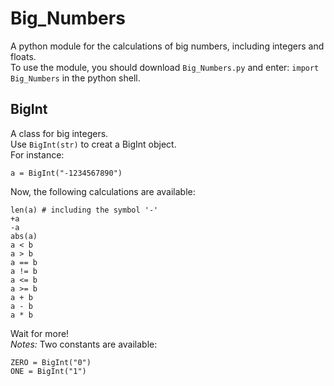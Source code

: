 # Big_Numbers
A python module for the calculations of big numbers, including integers and floats.  
To use the module, you should download `Big_Numbers.py` and enter: `import Big_Numbers` in the python shell.
## BigInt
A class for big integers.  
Use `BigInt(str)` to creat a BigInt object.  
For instance:
```
a = BigInt("-1234567890")
```
Now, the following calculations are available:
```
len(a) # including the symbol '-'
+a
-a
abs(a)
a < b
a > b
a == b
a != b
a <= b
a >= b
a + b
a - b
a * b
```
Wait for more!  
_Notes:_ Two constants are available: 
```
ZERO = BigInt("0")
ONE = BigInt("1")
```
